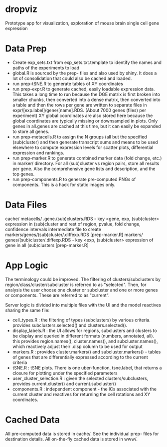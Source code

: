 # dropviz
Prototype app for visualization, exploration of mouse brain single cell gene expression

Data Prep
=========
  
- Create exp_sets.txt from exp_sets.txt.template to identify the names and paths of the experiments to load
- global.R is sourced by the prep- files and also used by shiny. It does a lot of consolidation that could also be cached and loaded.
- run prep-tSNE.R to generate tables of XY coordinates
- run prep-expr.R to generate cached, easily loadable expression data. This takes a long time to run because the DGE matrix is first broken into smaller chunks, then converted into a dense matrix, then converted into a table and then the rows per gene are written to separate files in expr/[exp.label]/gene/[name].RDS. (About 7000 genes (files) per experiment)
XY global coordinates are also stored here because the global coordinates are typically missing or downsampled in plots. Only genes in all.genes are cached at this time, but it can easily be expanded to store all genes.
- run prep-metacells.R to assign the N groups (all but the specified (sub)cluster) and then generate transcript sums and means to be used elsewhere to compute expression levels for scatter plots, differential expression and rankings.
- run prep-marker.R to generate combined marker data (fold change, etc.) in marker/ directory. For all (sub)cluster vs region pairs, store all results per gene. Also the comprehensive gene lists and description, and the top genes. 
- run prep-components.R to generate pre-computed PNGs of components. This is a hack for static images only.

Data Files
==========

cache/
	metacells/
		<exp>.gene.(sub)clusters.RDS - key <gene, exp, (sub)cluster> expression in (sub)cluster and rest of region, pvalue, fold change, confidence intervals
			intermediate file to create markers/genes/(sub)cluster/<gene>.diffexp.RDS  [prep-marker.R]
    markers/
		genes/(sub)cluster/<gene>.diffexp.RDS - key <exp, (sub)cluster> expression of gene in all (sub)clusters [prep-marker.R]
		
App Logic
=========

The terminology could be improved. The filtering of clusters/subclusters by region/class/cluster/subcluster is referred to as "selected".
Then, for analysis the user choose one cluster or subcluster and one or more genes or components. These are referred to as "current".

Server logic is divided into multiple files with the UI and the model reactives sharing the same file: 

- cell_types.R : the filtering of types (subclusters) by various criteria. provides subclusters.selected() and clusters.selected().
- display_labels.R : the UI allows for regions, subclusters and clusters to be display and queried in different formats (numbers, annotated, all).
  this provides region.names(), cluster.names(), and subcluster.names(), which reactively adjust their .disp column to be used for output
- markers.R : provides cluster.markers() and subcluster.markers() - tables of genes that are differentially expressed according to the current criteria
- tSNE.R : tSNE plots. There is one uber-function, tsne.label, that returns a closure for plotting under the specified parameters
- user_cluster_selection.R : given the selected clusters/subclusters, provides current.cluster() and current.subcluster()
- components.R : independent component - the ICs associated with the current cluster and reactives for returning the cell rotations and XY coordinates.

Cached Data
===========

All pre-computed data is stored in cache/. See the individual prep- files for destination details.
All on-the-fly cached data is stored in www/.

